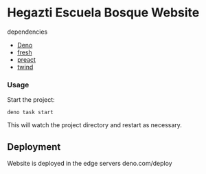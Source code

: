 # Hegazti Escuela Bosque Website

dependencies

- [Deno](https://deno.land/)
- [fresh](https://fresh.deno.dev/)
- [preact](https://preactjs.com/)
- [twind](https://twind.dev/)

### Usage

Start the project:

```
deno task start
```

This will watch the project directory and restart as necessary.

## Deployment

Website is deployed in the edge servers deno.com/deploy
